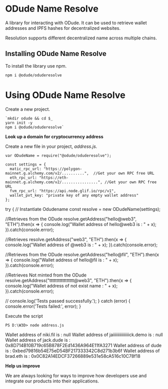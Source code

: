 # ODude Name Resolve
A library for interacting with ODude. It can be used to retrieve wallet addresses and IPFS hashes for decentralized websites.

Resolution supports different decentralized name across multiple chains.

## Installing ODude Name Resolve
To install the library use npm.

`npm i @odude/oduderesolve`

# Using ODude Name Resolve

Create a new project.

    `mkdir odude && cd $_
    yarn init -y
    npm i @odude/oduderesolve`
	
**Look up a domain for cryptocurrency address**

Create a new file in your project, *address.js*.

    var ODudeName = require("@odude/oduderesolve");
    
    const settings = {
      matic_rpc_url: "https://polygon-mainnet.g.alchemy.com/v2/..........",  //Get your own RPC free URL
      eth_rpc_url: "https://eth-mainnet.g.alchemy.com/v2/................", //Get your own RPC free URL
      fvm_rpc_url: "https://api.node.glif.io/rpc/v1",
      wallet_pvt_key: "private key of any empty wallet address"
    };
    
try {
  // Instantiate Odudename
  const resolve = new ODudeName(settings);

  
  //Retrieves from the ODude
resolve.getAddress("hello@web3", "ETH").then(x => {
  console.log("Wallet address of hello@web3 is : " + x);
}).catch(console.error);

  //Retrieves
  resolve.getAddress("web3", "ETH").then(x => {
    console.log("Wallet address of @web3 is : " + x);
  }).catch(console.error);
  
  

//Retrieves from the ODude
resolve.getAddress("hello@fil", "ETH").then(x => {
  console.log("Wallet address of hello@fil is : " + x);
}).catch(console.error);


//Retrieves Not minted from the ODude
resolve.getAddress("ttttttttttttttttt@web3", "ETH").then(x => {
  console.log("Wallet address of not exist name : " + x);
}).catch(console.error);


 // console.log('Tests passed successfully.');
} catch (error) {
  console.error('Tests failed:', error);
}

Execute the script

    PS D:\W3D> node address.js
Wallet address of niki.fil is : null
Wallet address of jaiiiiiiiiiiiiiiick.demo is : null
Wallet address of jack.dude is : 0x8D714B10B719c65B878F2Ed1436A964E11fA3271
Wallet address of dude is : 0xbed79816b54E75eD54BF217333342C8d271b3b6f
Wallet address of brad.eth is : 0x0C82A14EDCF37266889e531e58cA516c10C78f18


**Help us improve**

We are always looking for ways to improve how developers use and integrate our products into their applications. 
